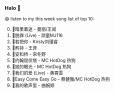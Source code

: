

### Halo 👋

😄 listen to my this week song list of top 10:

0. 🌈暗里着迷 - 曼丽/王闻
1. 🌈脱罪 (Live) - 顽童MJ116
2. 🌈若把你 - Kirsty刘瑾睿
3. 🌈矜持 - 王菲
4. 🌈安和桥 - 宋冬野
5. 🌈约翰屈伏塔 - MC HotDog 热狗
6. 🌈她的眼光 - MC HotDog 热狗
7. 🌈我们的爱 (Live) - 黄霄雲
8. 🌈Easy Come Easy Go - 蔡健雅/MC HotDog 热狗
9. 🌈我的歌声里 - 曲婉婷


